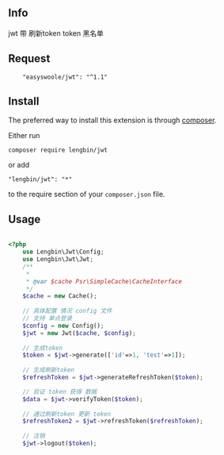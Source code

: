 Info
-------
jwt 带 刷新token
token 黑名单

Request
-------
```
    "easyswoole/jwt": "^1.1"
```

Install
------------

The preferred way to install this extension is through [composer](http://getcomposer.org/download/).

Either run

```
composer require lengbin/jwt
```

or add

```
"lengbin/jwt": "*"
```
to the require section of your `composer.json` file.

Usage
-----
```php

<?php
    use Lengbin\Jwt\Config;
    use Lengbin\Jwt\Jwt;
    /**
     *
     * @var $cache Psr\SimpleCache\CacheInterface
     */
    $cache = new Cache();
    
    // 具体配置 情况 config 文件
    // 支持 单点登录
    $config = new Config();
    $jwt = new Jwt($cache, $config);
    
    // 生成token
    $token = $jwt->generate(['id'=>1, 'test'=>1]);
    
    // 生成刷新token
    $refreshToken = $jwt->generateRefreshToken($token);

    // 验证 token 获得 数据
    $data = $jwt->verifyToken($token);
  
    // 通过刷新token 更新 token
    $refreshToken2 = $jwt->refreshToken($refreshToken);
   
    // 注销
    $jwt->logout($token);
```



